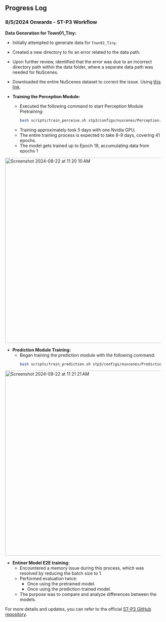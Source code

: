 ## Progress Log

### 8/5/2024 Onwards - ST-P3 Workflow

**Data Generation for Town01_Tiny:**
  - Initially attempted to generate data for `Town01_Tiny`.
  - Created a new directory to fix an error related to the data path.
  - Upon further review, identified that the error was due to an incorrect directory path within the data folder, where a separate data path was needed for NuScenes.
  - Downloaded the entire NuScenes dataset to correct the issue. Using [this link](https://www.nuscenes.org/login?prevpath=download&prevhash=).


- **Training the Perception Module:**
  - Executed the following command to start Perception Module Pretraining:
    ```bash
    bash scripts/train_perceive.sh stp3/configs/nuscenes/Perception.yml /data/Nuscene
    ```
  - Training approximately took 5 days with one Nvidia GPU.
  - The entire training process is expected to take 8-9 days, covering 41 epochs.
  - The model gets trained up to Epoch 19, accumulating data from epochs 1
    
<img width="600" alt="Screenshot 2024-08-22 at 11 20 10 AM" src="https://github.com/user-attachments/assets/a560bea8-098f-4ed5-a1aa-a8c122024e0d">


- **Prediction Module Training:**
  - Began training the prediction module with the following command:
    ```bash
    bash scripts/train_prediction.sh stp3/configs/nuscenes/Prediction.yml data/Nuscenes tensorboard_logs/09August2024at13_52_16KST_SimulationPC_Perception/default/version_0/checkpoints/epoch=19-step=174159.ckpt
    ```
<img width="600" alt="Screenshot 2024-08-22 at 11 21 21 AM" src="https://github.com/user-attachments/assets/21e96725-5941-4ede-bf3d-2e5ec5835c1b">

- **Entiner Model E2E training:**
  - Encountered a memory issue during this process, which was resolved by reducing the batch size to 1.
  - Performed evaluation twice:
    - Once using the pretrained model.
    - Once using the prediction-trained model.
  - The purpose was to compare and analyze differences between the models.
  
 
For more details and updates, you can refer to the official [ST-P3 GitHub repository](https://github.com/OpenDriveLab/ST-P3).

